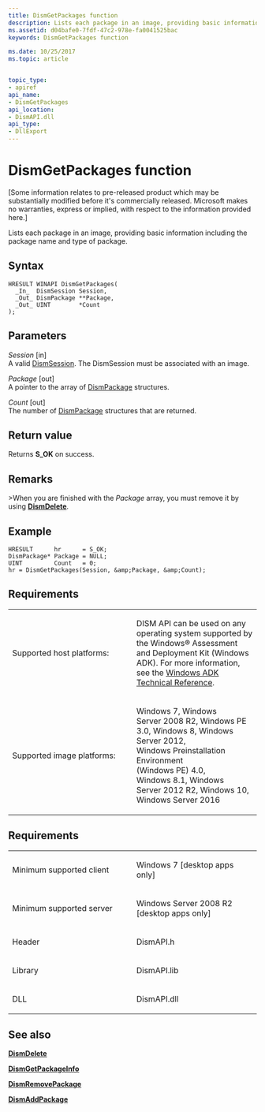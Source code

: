 ```yaml
---
title: DismGetPackages function
description: Lists each package in an image, providing basic information including the package name and type of package.
ms.assetid: d04bafe0-7fdf-47c2-978e-fa0041525bac
keywords: DismGetPackages function

ms.date: 10/25/2017
ms.topic: article


topic_type: 
- apiref
api_name: 
- DismGetPackages
api_location: 
- DismAPI.dll
api_type: 
- DllExport
---
```


# DismGetPackages function


\[Some information relates to pre-released product which may be substantially modified before it's commercially released. Microsoft makes no warranties, express or implied, with respect to the information provided here.\]

Lists each package in an image, providing basic information including the package name and type of package.

Syntax
---

```
HRESULT WINAPI DismGetPackages(
  _In_  DismSession Session,
  _Out_ DismPackage **Package,
  _Out_ UINT        *Count
);
```

Parameters
-------

*Session* \[in\]  
A valid [DismSession](dismsession.md). The DismSession must be associated with an image.

*Package* \[out\]  
A pointer to the array of [DismPackage](dismpackage-structure.md) structures.

*Count* \[out\]  
The number of [DismPackage](dismpackage-structure.md) structures that are returned.

Return value
---------

Returns **S\_OK** on success.

## <span id="Remarks"></span><span id="remarks"></span><span id="REMARKS"></span>Remarks


&gt;When you are finished with the *Package* array, you must remove it by using [**DismDelete**](dismdelete-function.md).

## <span id="Example"></span><span id="example"></span><span id="EXAMPLE"></span>Example


```
HRESULT      hr      = S_OK;
DismPackage* Package = NULL;
UINT         Count   = 0;
hr = DismGetPackages(Session, &amp;Package, &amp;Count);
```

## <span id="Requirements"></span><span id="requirements"></span><span id="REQUIREMENTS"></span>Requirements


<table>
<colgroup>
<col width="50%" />
<col width="50%" />
</colgroup>
<tbody>
<tr class="odd">
<td><p>Supported host platforms:</p></td>
<td><p>DISM API can be used on any operating system supported by the Windows® Assessment and Deployment Kit (Windows ADK). For more information, see the <a href="http://go.microsoft.com/fwlink/?LinkId=206587" data-raw-source="[Windows ADK Technical Reference](http://go.microsoft.com/fwlink/?LinkId=206587)">Windows ADK Technical Reference</a>.</p></td>
</tr>
<tr class="even">
<td><p>Supported image platforms:</p></td>
<td><p>Windows 7, Windows Server 2008 R2, Windows PE 3.0, Windows 8, Windows Server 2012, Windows Preinstallation Environment (Windows PE) 4.0, Windows 8.1, Windows Server 2012 R2, Windows 10, Windows Server 2016</p></td>
</tr>
</tbody>
</table>

 

Requirements
---------

<table>
<colgroup>
<col width="50%" />
<col width="50%" />
</colgroup>
<tbody>
<tr class="odd">
<td><p>Minimum supported client</p></td>
<td><p>Windows 7 [desktop apps only]</p></td>
</tr>
<tr class="even">
<td><p>Minimum supported server</p></td>
<td><p>Windows Server 2008 R2 [desktop apps only]</p></td>
</tr>
<tr class="odd">
<td><p>Header</p></td>
<td>DismAPI.h</td>
</tr>
<tr class="even">
<td><p>Library</p></td>
<td>DismAPI.lib</td>
</tr>
<tr class="odd">
<td><p>DLL</p></td>
<td>DismAPI.dll</td>
</tr>
</tbody>
</table>

## <span id="see_also"></span>See also


[**DismDelete**](dismdelete-function.md)

[**DismGetPackageInfo**](dismgetpackageinfo-function.md)

[**DismRemovePackage**](dismremovepackage-function.md)

[**DismAddPackage**](dismaddpackage-function.md)

 

 




